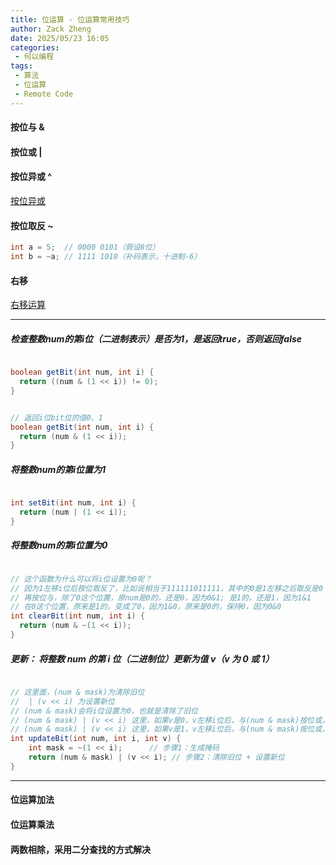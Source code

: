 ```yaml
---
title: 位运算 - 位运算常用技巧
author: Zack Zheng
date: 2025/05/23 16:05
categories:
 - 何以编程
tags:
 - 算法
 - 位运算
 - Remote Code
---
```


#### 按位与 &

<simple-img src="https://gitee.com/zackzhengxy/picGallery/raw/main/imgs/按位与运算.png"></simple-img>

<simple-img src="https://gitee.com/zackzhengxy/picGallery/raw/main/imgs/按位与常见用途1.png"></simple-img>

<simple-img src="https://gitee.com/zackzhengxy/picGallery/raw/main/imgs/按位与常见用途2.png"></simple-img>


#### 按位或 |

<simple-img src="https://gitee.com/zackzhengxy/picGallery/raw/main/imgs/按位或运算.png"></simple-img>

<simple-img src="https://gitee.com/zackzhengxy/picGallery/raw/main/imgs/按位或常见用途1.png"></simple-img>
<simple-img src="https://gitee.com/zackzhengxy/picGallery/raw/main/imgs/按位或常见用途2.png"></simple-img>
<simple-img src="https://gitee.com/zackzhengxy/picGallery/raw/main/imgs/按位或常见用途3.png"></simple-img>
<simple-img src="https://gitee.com/zackzhengxy/picGallery/raw/main/imgs/按位或常见用途4.png"></simple-img>
<simple-img src="https://gitee.com/zackzhengxy/picGallery/raw/main/imgs/按位或常见用途5.png"></simple-img>
<simple-img src="https://gitee.com/zackzhengxy/picGallery/raw/main/imgs/按位或常见用途6.png"></simple-img>
<simple-img src="https://gitee.com/zackzhengxy/picGallery/raw/main/imgs/按位或常见用途7.png"></simple-img>

#### 按位异或 ^

[按位异或](./异或运算规则.md)

#### 按位取反 ~

```c
int a = 5;  // 0000 0101（假设8位）
int b = ~a; // 1111 1010（补码表示，十进制-6）
```

#### 右移

[右移运算](./右移运算.md)

----------------------------------------------

##### 检查整数num的第i位（二进制表示）是否为1，是返回true，否则返回false

```java

boolean getBit(int num, int i) {
  return ((num & (1 << i)) != 0);
}


// 返回i位bit位的值0、1
boolean getBit(int num, int i) {
  return (num & (1 << i));
}

```

##### 将整数num的第i位置为1

```java

int setBit(int num, int i) {
  return (num | (1 << i));
}

```

##### 将整数num的第i位置为0

```java

// 这个函数为什么可以将i位设置为0呢？
// 因为1左移i位后按位取反了，比如说相当于111111011111，其中的0是1左移之后取反是0
// 再按位与，除了0这个位置，原num是0的，还是0，因为0&1; 是1的，还是1，因为1&1
// 在0这个位置，原来是1的，变成了0，因为1&0，原来是0的，保持0，因为0&0
int clearBit(int num, int i) {
  return (num & ~(1 << i));
}


```

##### 更新： 将整数 num 的第 i 位（二进制位）更新为值 v（v 为 0 或 1）

```java

// 这里面，(num & mask)为清除旧位
//  | (v << i) 为设置新位
// (num & mask)会将i位设置为0，也就是清除了旧位
// (num & mask) | (v << i) 这里，如果v是0，v左移i位后，与(num & mask)按位或，原位都会保持不变，i位因为前置为0了，所以按位或还是0
// (num & mask) | (v << i) 这里，如果v是1，v左移i位后，与(num & mask)按位或，原位都会保持不变，i位前置位0，与1或运算，为1
int updateBit(int num, int i, int v) {
    int mask = ~(1 << i);      // 步骤1：生成掩码
    return (num & mask) | (v << i); // 步骤2：清除旧位 + 设置新位
}

```

----------------------------------------

#### 位运算加法

<Suspense>
  <my-codes repo="o-algorithm" path="algorithm/位运算/getSum.java" lang="java" lazy />
</Suspense>


#### 位运算乘法

<Suspense>
  <my-codes repo="o-algorithm" path="algorithm/位运算/multiply.java" lang="java" lazy />
</Suspense>

#### 两数相除，采用二分查找的方式解决
